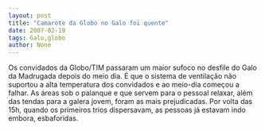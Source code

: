 ```yaml
---
layout: post
title: "Camarote da Globo no Galo foi quente"
date: 2007-02-19
tags: Galo,globo
author: None
---
```

Os convidados da Globo/TIM passaram um maior sufoco no desfile do Galo da Madrugada depois do meio dia.
É que o sistema de ventilação não suportou a alta temperatura dos convidados e ao meio-dia começou a falhar.
As áreas sob o palanque e que servem para o pessoal relaxar, além das tendas para a galera jovem, foram as mais prejudicadas.
Por volta das 15h, quando os primeiros trios dispersavam, as pessoas já estavam indo embora, esbaforidas. 